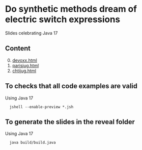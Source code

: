 # Do synthetic methods dream of electric switch expressions

Slides celebrating Java 17

## Content
0. [devoxx.html](https://htmlpreview.github.io/?https://github.com/forax/do-synthetic-methods-dream-of-electric-switch-expressions/blob/master/reveal/devoxx.html)
1. [parisjug.html](https://htmlpreview.github.io/?https://github.com/forax/do-synthetic-methods-dream-of-electric-switch-expressions/blob/master/reveal/parisjug.html)
1. [chtijug.html](https://htmlpreview.github.io/?https://github.com/forax/do-synthetic-methods-dream-of-electric-switch-expressions/blob/master/reveal/chtijug.html)


## To checks that all code examples are valid
Using Java 17
```
  jshell --enable-preview *.jsh
```

## To generate the slides in the reveal folder
Using Java 17
```
  java build/build.java
```
